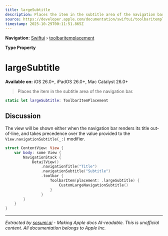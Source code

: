 ```yaml
---
title: largeSubtitle
description: Places the item in the subtitle area of the navigation bar.
source: https://developer.apple.com/documentation/swiftui/toolbaritemplacement/largesubtitle
timestamp: 2025-10-29T00:11:51.865Z
---
```


**Navigation:** [Swiftui](/documentation/swiftui) › [toolbaritemplacement](/documentation/swiftui/toolbaritemplacement)

**Type Property**

# largeSubtitle

**Available on:** iOS 26.0+, iPadOS 26.0+, Mac Catalyst 26.0+

> Places the item in the subtitle area of the navigation bar.

```swift
static let largeSubtitle: ToolbarItemPlacement
```

## Discussion

The view will be shown either when the navigation bar renders its title out-of-line, and takes precedence over the value provided to the `View.navigationSubtitle(_:)` modifier.

```swift
struct ContentView: View {
    var body: some View {
        NavigationStack {
            DetailView()
                .navigationTitle("Title")
                .navigationSubtitle("Subtitle")
                .toolbar {
                    ToolbarItem(placement: .largeSubtitle) {
                        CustomLargeNavigationSubtitle()
                    }
                }
        }
    }
}
```

---

*Extracted by [sosumi.ai](https://sosumi.ai) - Making Apple docs AI-readable.*
*This is unofficial content. All documentation belongs to Apple Inc.*
